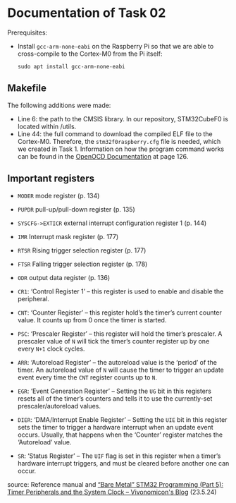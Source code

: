 # Documentation of Task 02

Prerequisites:

- Install `gcc-arm-none-eabi` on the Raspberry Pi so that we are able to cross-compile to the Cortex-M0 from the Pi itself:
  
  ```
  sudo apt install gcc-arm-none-eabi
  ```

## Makefile

The following additions were made:

- Line 6: the path to the CMSIS library. In our repository, STM32CubeF0 is located within /utils.
- Line 44: the full command to download the compiled ELF file to the Cortex-M0. Therefore, the `stm32f0raspberry.cfg` file is needed, which we created in Task 1. Information on how the program command works can be found in the [OpenOCD Documentation](https://openocd.org/doc-release/pdf/openocd.pdf) at page 126.



## Important registers

- `MODER` mode register (p. 134)

- `PUPDR` pull-up/pull-down register (p. 135)

- `SYSCFG->EXTICR` external interrupt configuration register 1 (p. 144)

- `IMR` Interrupt mask register (p. 177)

- `RTSR` Rising trigger selection register (p. 177)

- `FTSR` Falling trigger selection register (p. 178)

- `ODR` output data register (p. 136)

- `CR1`: ‘Control Register 1’ – this register is used to enable and disable the peripheral.

- `CNT`: ‘Counter Register’ – this register hold’s the timer’s current counter value. It counts up from 0 once the timer is started.

- `PSC`: ‘Prescaler Register’ – this register will hold the timer’s prescaler. A prescaler value of `N` will tick the timer’s counter register up by one every `N+1` clock cycles.

- `ARR`: ‘Autoreload Register’ – the autoreload value is the ‘period’ of the timer. An autoreload value of `N` will cause the timer to trigger an update event every time the `CNT` register counts up to `N`.

- `EGR`: ‘Event Generation Register’ – Setting the `UG` bit in this registers resets all of the timer’s counters and tells it to use the currently-set prescaler/autoreload values.

- `DIER`: ‘DMA/Interrupt Enable Register’ – Setting the `UIE` bit
   in this register sets the timer to trigger a hardware interrupt when an
   update event occurs. Usually, that happens when the ‘Counter’ register 
  matches the ‘Autoreload’ value.

- `SR`: ‘Status Register’ – The `UIF` flag is set in this register when a timer’s hardware interrupt triggers, and must be cleared before another one can occur.

source: Reference manual and [“Bare Metal” STM32 Programming (Part 5): Timer Peripherals and the System Clock &#8211; Vivonomicon&#039;s Blog](https://vivonomicon.com/2018/05/20/bare-metal-stm32-programming-part-5-timer-peripherals-and-the-system-clock/) (23.5.24)